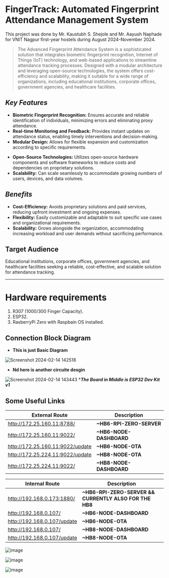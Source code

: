 # **FingerTrack: Automated Fingerprint Attendance Management System**

This project was done by Mr. Kaustubh S. Shejole and Mr. Aayush Naphade for VNIT Nagpur first-year hostels during August 2024-November 2024.

> The Advanced Fingerprint Attendance System is a sophisticated solution that integrates biometric fingerprint recognition, Internet of Things (IoT) technology, and web-based applications to streamline attendance tracking processes. Designed with a modular architecture and leveraging open-source technologies, the system offers cost-efficiency and scalability, making it suitable for a wide range of organizations, including educational institutions, corporate offices, government agencies, and healthcare facilities.

## *Key Features*
* **Biometric Fingerprint Recognition:** Ensures accurate and reliable identification of individuals, minimizing errors and eliminating proxy attendance.
* **Real-time Monitoring and Feedback:** Provides instant updates on attendance status, enabling timely interventions and decision-making.
* **Modular Design:** Allows for flexible expansion and customization according to specific requirements.
+ **Open-Source Technologies:** Utilizes open-source hardware components and software frameworks to reduce costs and dependencies on proprietary solutions.
+ **Scalability:** Can scale seamlessly to accommodate growing numbers of users, devices, and data volumes.
## *Benefits*
* **Cost-Efficiency:** Avoids proprietary solutions and paid services, reducing upfront investment and ongoing expenses.
* **Flexibility:** Easily customizable and adaptable to suit specific use cases and organizational requirements.
* **Scalability:** Grows alongside the organization, accommodating increasing workload and user demands without sacrificing performance.

## Target Audience
Educational institutions, corporate offices, government agencies, and healthcare facilities seeking a reliable, cost-effective, and scalable solution for attendance tracking.

---
# Hardware requirements

1. R307 (1000/300 Finger Capacity).
2. ESP32.
3. RasberryPi Zero with Raspbain OS installed.

## Connection Block Diagram
* **This is just Basic Diagram** 

![Screenshot 2024-02-14 142518](https://hackmd.io/_uploads/HJIoTB5jT.png)

* **Nd here is another circuite desgin** 

![Screenshot 2024-02-14 143443](https://hackmd.io/_uploads/rk-C1Icop.png)
****The Board in Middle is ESP32 Dev Kit v1***

## Some Useful Links
| External Route                          | Description                         |
|--------------------------------|-------------------------------------|
| http://172.25.160.11:8788/     | **~HB6-RPI-ZERO-SERVER**            |
| http://172.25.160.11:9022/     | **~HB6-NODE-DASHBOARD**             |
| http://172.25.160.11:9022/update | **~HB6-NODE-OTA**                  |
| http://172.25.224.11:9022/update | **~HB8-NODE-OTA**                  |
| http://172.25.224.11:9022/     | **~HB8-NODE-DASHBOARD**            |


| Internal Route                          | Description                         |
|--------------------------------|-------------------------------------|
| http://192.168.0.173:1880/     | **~HB6-RPI-ZERO-SERVER && CURRENTLY ALSO FOR THE HB8** |
| http://192.168.0.107/          | **~HB6-NODE-DASHBOARD**             |
| http://192.168.0.107/update    | **~HB6-NODE-OTA**                   |
| http://192.168.0.107/          | **~HB8-NODE-DASHBOARD**             |
| http://192.168.0.107/update    | **~HB8-NODE-OTA**                   |


![image](https://github.com/KaustubhShejole/FingerPrintBiometricsProject/assets/99681980/576c4f06-d330-40bf-b18e-6eb423a7bd9b)

![image](https://github.com/KaustubhShejole/FingerPrintBiometricsProject/assets/99681980/b3be6efa-9bfa-467d-9151-ed2217eee9d1)

![image](https://github.com/KaustubhShejole/FingerPrintBiometricsProject/assets/99681980/17e71e23-2fef-4134-9e8c-48bf0b0066d4)


